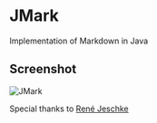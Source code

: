 # JMark
Implementation of Markdown in Java

## Screenshot

![JMark](https://raw.githubusercontent.com/gollahalli/JMark/master/screenshots/1.png)


Special thanks to [René Jeschke](https://github.com/rjeschke)